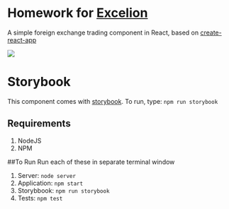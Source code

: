# Homework for [Excelion](http://excelionit.com)
A simple foreign exchange trading component in React, based on [create-react-app](https://github.com/facebook/create-react-app)

![](http://cl.ly/39b2cfe5265d/excelion.fx.gif)

# Storybook
This component comes with [storybook](https://storybook.js.org). To run, type: `npm run storybook`

## Requirements
1. NodeJS
2. NPM



##To Run
Run each of these in separate terminal window

1. Server: `node server`
2. Application: `npm start`
3. Storybbook: `npm run storybook`
4. Tests: `npm test`